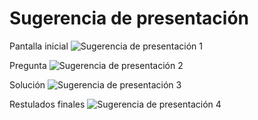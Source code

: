 Sugerencia de presentación
========================

Pantalla inicial
![Sugerencia de presentación 1](http://test-front-test/samples/1.png)

Pregunta
![Sugerencia de presentación 2](http://test-front-test/samples/2.png)

Solución
![Sugerencia de presentación 3](http://test-front-test/samples/3.png)

Restulados finales
![Sugerencia de presentación 4](http://test-front-test/samples/4.png)
